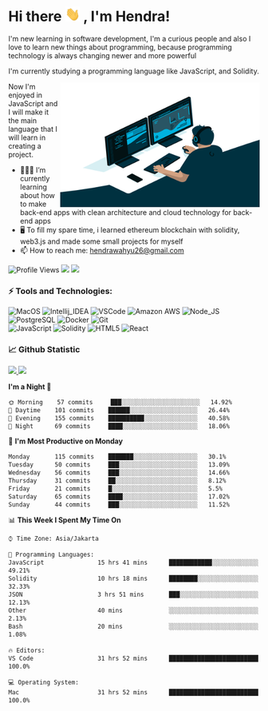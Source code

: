# Hi there <img src="https://raw.githubusercontent.com/whysaputro/whysaputro/master/wave.gif" width="30px"> , I'm Hendra!
  
I'm new learning in software development, I'm a curious people and also I love to learn new things about programming, because programming technology is always changing newer and more powerful

I'm currently studying a programming language like JavaScript, and Solidity.

<img align="right" alt="GIF" src="https://raw.githubusercontent.com/whysaputro/whysaputro/master/code.gif" width="400" height="250" />

Now I'm enjoyed in JavaScript and I will make it the main language that I will learn in creating a project.

- 🧑🏻‍💻 I’m currently learning about how to make back-end apps with clean architecture and cloud technology for back-end apps
- 🖥 To fill my spare time, i learned ethereum blockchain with solidity, web3.js and made some small projects for myself
- 📫 How to reach me: hendrawahyu26@gmail.com
 

![Profile Views](https://gpvc.arturio.dev/whysaputro)
<a href="http://twitter.com/whysaputro"><img src="https://img.shields.io/badge/-twitter-informational?style=flat&logo=Twitter&logoColor=white&color=1DA1F2" /></a>
<a href="https://www.linkedin.com/in/hendra-wahyu-saputro-a48b68212/"><img src="https://img.shields.io/badge/-linkedin-informational?style=flat&logo=linkedin&logoColor=white&color=0077b5" /></a>

### ⚡ Tools and Technologies:
![MacOS](https://img.shields.io/badge/OS-MacOs-informational?style=flat&logo=apple&logoColor=white&color=2bbc8a)
![Intellij_IDEA](https://img.shields.io/badge/IDE-IntelliJ_IDEA-informational?style=flat&logo=intellij-idea&logoColor=white&color=2bbc8a)
![VSCode](https://img.shields.io/badge/Text_Editor-VSCode-informational?style=flat&logo=visual-studio-code&logoColor=white&color=2bbc8a)
![Amazon AWS](https://img.shields.io/badge/Cloud-Amazon_AWS-informational?style=flat&logo=amazon-aws&logoColor=white&color=2bbc8a)
![Node_JS](https://img.shields.io/badge/Tools-Nodejs-informational?style=flat&logo=Node.js&logoColor=white&color=2bbc8a)
![PostgreSQL](https://img.shields.io/badge/Tools-PostgreSQL-informational?style=flat&logo=postgresql&logoColor=white&color=2bbc8a)
![Docker](https://img.shields.io/badge/Tools-Docker-informational?style=flat&logo=docker&logoColor=white&color=2bbc8a)
![Git](https://img.shields.io/badge/Tools-Git-informational?style=flat&logo=git&logoColor=white&color=2bbc8a)
</br>
![JavaScript](https://img.shields.io/badge/Code-JavaScript-informational?style=flat&logo=javascript&logoColor=white&color=2bbc8a)
![Solidity](https://img.shields.io/badge/Code-Solidity-informational?style=flat&logo=solidity&logoColor=white&color=2bbc8a)
![HTML5](https://img.shields.io/badge/Code-HTML5-informational?style=flat&logo=html5&logoColor=white&color=2bbc8a)
![React](https://img.shields.io/badge/Code-React-informational?style=flat&logo=react&logoColor=white&color=2bbc8a)

  
### 📈 Github Statistic
<p align="left" dir="auto">
    <a href="https://github.com/whysaputro">
      <img height="150em" src="https://github-readme-stats-eight-theta.vercel.app/api?username=whysaputro&show_icons=true&theme=ayu-mirage&include_all_commits=true&count_private=true" style="max-width: 100%;"/>
      <img height="150em" src="https://github-readme-stats-eight-theta.vercel.app/api/top-langs/?username=whysaputro&layout=compact&langs_count=8&theme=ayu-mirage" style="max-width: 100%;"/>
    </a>
</p>

<!--START_SECTION:waka-->
**I'm a Night 🦉** 

```text
🌞 Morning    57 commits     ███░░░░░░░░░░░░░░░░░░░░░░   14.92% 
🌆 Daytime    101 commits    ██████░░░░░░░░░░░░░░░░░░░   26.44% 
🌃 Evening    155 commits    ██████████░░░░░░░░░░░░░░░   40.58% 
🌙 Night      69 commits     ████░░░░░░░░░░░░░░░░░░░░░   18.06%

```
📅 **I'm Most Productive on Monday** 

```text
Monday       115 commits    ███████░░░░░░░░░░░░░░░░░░   30.1% 
Tuesday      50 commits     ███░░░░░░░░░░░░░░░░░░░░░░   13.09% 
Wednesday    56 commits     ███░░░░░░░░░░░░░░░░░░░░░░   14.66% 
Thursday     31 commits     ██░░░░░░░░░░░░░░░░░░░░░░░   8.12% 
Friday       21 commits     █░░░░░░░░░░░░░░░░░░░░░░░░   5.5% 
Saturday     65 commits     ████░░░░░░░░░░░░░░░░░░░░░   17.02% 
Sunday       44 commits     ███░░░░░░░░░░░░░░░░░░░░░░   11.52%

```


📊 **This Week I Spent My Time On** 

```text
⌚︎ Time Zone: Asia/Jakarta

💬 Programming Languages: 
JavaScript               15 hrs 41 mins      ████████████░░░░░░░░░░░░░   49.21% 
Solidity                 10 hrs 18 mins      ████████░░░░░░░░░░░░░░░░░   32.33% 
JSON                     3 hrs 51 mins       ███░░░░░░░░░░░░░░░░░░░░░░   12.13% 
Other                    40 mins             ░░░░░░░░░░░░░░░░░░░░░░░░░   2.13% 
Bash                     20 mins             ░░░░░░░░░░░░░░░░░░░░░░░░░   1.08%

🔥 Editors: 
VS Code                  31 hrs 52 mins      █████████████████████████   100.0%

💻 Operating System: 
Mac                      31 hrs 52 mins      █████████████████████████   100.0%

```


<!--END_SECTION:waka-->
